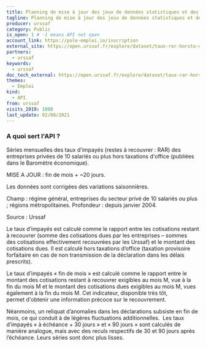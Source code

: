 ```yaml
---
title: Planning de mise à jour des jeux de données statistiques et des datavisualisations associées
tagline: Planning de mise à jour des jeux de données statistiques et des datavisualisations associées
producer: urssaf
category: Public
is_open: 1 # -1 means API not open
account_link: https://pole-emploi.io/inscription
external_site: https://open.urssaf.fr/explore/dataset/taux-rar-horsto-mensuels-entreprises-de-10-salaries-ou-plus-par-ancienne-region/api/
partners:
  - urssaf
keywords:
  - urssaf
doc_tech_external: https://open.urssaf.fr/explore/dataset/taux-rar-horsto-mensuels-entreprises-de-10-salaries-ou-plus-par-ancienne-region/api/
themes:
  - Emploi
kind:
  - API
from: urssaf
visits_2019: 1000
last_update: 02/08/2021
---
```


### A quoi sert l'API ?

Séries mensuelles des taux d'impayés (restes à recouvrer : RAR) des entreprises privées de 10 salariés ou plus hors taxations d'office (publiées dans le Baromètre économique).

MISE A JOUR : fin de mois + ~20 jours.

Les données sont corrigées des variations saisonnières.

Champ : régime général, entreprises du secteur privé de 10 salariés ou plus ; régions métropolitaines.
Profondeur : depuis janvier 2004.

Source : Urssaf

Le taux d’impayés est calculé comme le rapport entre les cotisations restant à recouvrer (somme des cotisations dues par les entreprises – sommes des cotisations effectivement recouvrées par les Urssaf) et le montant des cotisations dues. Il est calculé hors taxations d’office (taxation provisoire forfaitaire en cas de non transmission de la déclaration dans les délais prescrits).

Le taux d’impayés « fin de mois » est calculé comme le rapport entre le montant des cotisations restant à recouvrer exigibles au mois M, vue à la fin du mois M et le montant des cotisations dues exigibles au mois M, vues également à la fin du mois M. Cet indicateur, disponible très tôt, permet d'obtenir une information précoce sur le recouvrement.

Néanmoins, un reliquat d’anomalies dans les déclarations subsiste en fin de mois, ce qui conduit à de légères fluctuations additionnelles. 
Les taux d’impayés « à échéance + 30 jours » et « 90 jours » sont calculés de manière analogue, mais avec des reculs respectifs de 30 et 90 jours après l’échéance. Leurs séries sont donc plus lisses.
